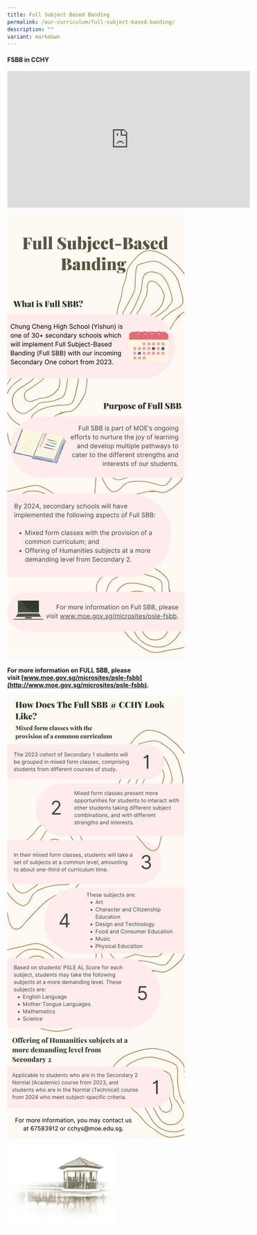 ```yaml
---
title: Full Subject Based Banding
permalink: /our-curriculum/full-subject-based-banding/
description: ""
variant: markdown
---
```

#### **FSBB in CCHY**

<iframe width="560" height="315" src="https://www.youtube.com/embed/CtsjfzPZf5g" title="YouTube video player" frameborder="0" allow="accelerometer; autoplay; clipboard-write; encrypted-media; gyroscope; picture-in-picture; web-share" allowfullscreen=""></iframe>


![](/images/Our%20Curriculum/Full%20Subject%20Based%20Banding/Full%20SBB%20image%201.png)

**For more information on FULL SBB, please visit&nbsp;[www.moe.gov.sg/microsites/psle-fsbb](http://www.moe.gov.sg/microsites/psle-fsbb).**

![](/images/Our%20Curriculum/Full%20Subject%20Based%20Banding/Full%20SBB%20image%202.png)

<img src="/images/pavilion.png" style="width:50%">